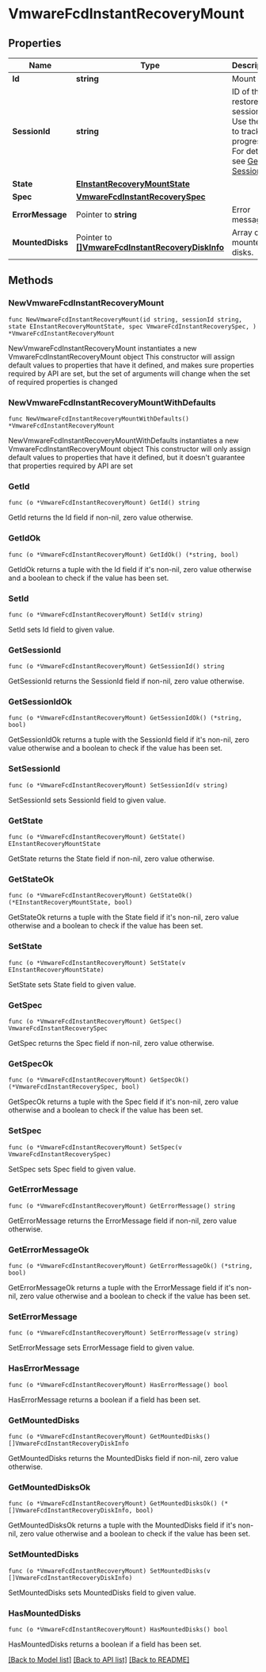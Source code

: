 # VmwareFcdInstantRecoveryMount

## Properties

Name | Type | Description | Notes
------------ | ------------- | ------------- | -------------
**Id** | **string** | Mount ID. | 
**SessionId** | **string** | ID of the restore session. Use the ID to track the progress. For details, see [Get Session](#tag/Sessions/operation/GetSession). | 
**State** | [**EInstantRecoveryMountState**](EInstantRecoveryMountState.md) |  | 
**Spec** | [**VmwareFcdInstantRecoverySpec**](VmwareFcdInstantRecoverySpec.md) |  | 
**ErrorMessage** | Pointer to **string** | Error message. | [optional] 
**MountedDisks** | Pointer to [**[]VmwareFcdInstantRecoveryDiskInfo**](VmwareFcdInstantRecoveryDiskInfo.md) | Array of mounted disks. | [optional] 

## Methods

### NewVmwareFcdInstantRecoveryMount

`func NewVmwareFcdInstantRecoveryMount(id string, sessionId string, state EInstantRecoveryMountState, spec VmwareFcdInstantRecoverySpec, ) *VmwareFcdInstantRecoveryMount`

NewVmwareFcdInstantRecoveryMount instantiates a new VmwareFcdInstantRecoveryMount object
This constructor will assign default values to properties that have it defined,
and makes sure properties required by API are set, but the set of arguments
will change when the set of required properties is changed

### NewVmwareFcdInstantRecoveryMountWithDefaults

`func NewVmwareFcdInstantRecoveryMountWithDefaults() *VmwareFcdInstantRecoveryMount`

NewVmwareFcdInstantRecoveryMountWithDefaults instantiates a new VmwareFcdInstantRecoveryMount object
This constructor will only assign default values to properties that have it defined,
but it doesn't guarantee that properties required by API are set

### GetId

`func (o *VmwareFcdInstantRecoveryMount) GetId() string`

GetId returns the Id field if non-nil, zero value otherwise.

### GetIdOk

`func (o *VmwareFcdInstantRecoveryMount) GetIdOk() (*string, bool)`

GetIdOk returns a tuple with the Id field if it's non-nil, zero value otherwise
and a boolean to check if the value has been set.

### SetId

`func (o *VmwareFcdInstantRecoveryMount) SetId(v string)`

SetId sets Id field to given value.


### GetSessionId

`func (o *VmwareFcdInstantRecoveryMount) GetSessionId() string`

GetSessionId returns the SessionId field if non-nil, zero value otherwise.

### GetSessionIdOk

`func (o *VmwareFcdInstantRecoveryMount) GetSessionIdOk() (*string, bool)`

GetSessionIdOk returns a tuple with the SessionId field if it's non-nil, zero value otherwise
and a boolean to check if the value has been set.

### SetSessionId

`func (o *VmwareFcdInstantRecoveryMount) SetSessionId(v string)`

SetSessionId sets SessionId field to given value.


### GetState

`func (o *VmwareFcdInstantRecoveryMount) GetState() EInstantRecoveryMountState`

GetState returns the State field if non-nil, zero value otherwise.

### GetStateOk

`func (o *VmwareFcdInstantRecoveryMount) GetStateOk() (*EInstantRecoveryMountState, bool)`

GetStateOk returns a tuple with the State field if it's non-nil, zero value otherwise
and a boolean to check if the value has been set.

### SetState

`func (o *VmwareFcdInstantRecoveryMount) SetState(v EInstantRecoveryMountState)`

SetState sets State field to given value.


### GetSpec

`func (o *VmwareFcdInstantRecoveryMount) GetSpec() VmwareFcdInstantRecoverySpec`

GetSpec returns the Spec field if non-nil, zero value otherwise.

### GetSpecOk

`func (o *VmwareFcdInstantRecoveryMount) GetSpecOk() (*VmwareFcdInstantRecoverySpec, bool)`

GetSpecOk returns a tuple with the Spec field if it's non-nil, zero value otherwise
and a boolean to check if the value has been set.

### SetSpec

`func (o *VmwareFcdInstantRecoveryMount) SetSpec(v VmwareFcdInstantRecoverySpec)`

SetSpec sets Spec field to given value.


### GetErrorMessage

`func (o *VmwareFcdInstantRecoveryMount) GetErrorMessage() string`

GetErrorMessage returns the ErrorMessage field if non-nil, zero value otherwise.

### GetErrorMessageOk

`func (o *VmwareFcdInstantRecoveryMount) GetErrorMessageOk() (*string, bool)`

GetErrorMessageOk returns a tuple with the ErrorMessage field if it's non-nil, zero value otherwise
and a boolean to check if the value has been set.

### SetErrorMessage

`func (o *VmwareFcdInstantRecoveryMount) SetErrorMessage(v string)`

SetErrorMessage sets ErrorMessage field to given value.

### HasErrorMessage

`func (o *VmwareFcdInstantRecoveryMount) HasErrorMessage() bool`

HasErrorMessage returns a boolean if a field has been set.

### GetMountedDisks

`func (o *VmwareFcdInstantRecoveryMount) GetMountedDisks() []VmwareFcdInstantRecoveryDiskInfo`

GetMountedDisks returns the MountedDisks field if non-nil, zero value otherwise.

### GetMountedDisksOk

`func (o *VmwareFcdInstantRecoveryMount) GetMountedDisksOk() (*[]VmwareFcdInstantRecoveryDiskInfo, bool)`

GetMountedDisksOk returns a tuple with the MountedDisks field if it's non-nil, zero value otherwise
and a boolean to check if the value has been set.

### SetMountedDisks

`func (o *VmwareFcdInstantRecoveryMount) SetMountedDisks(v []VmwareFcdInstantRecoveryDiskInfo)`

SetMountedDisks sets MountedDisks field to given value.

### HasMountedDisks

`func (o *VmwareFcdInstantRecoveryMount) HasMountedDisks() bool`

HasMountedDisks returns a boolean if a field has been set.


[[Back to Model list]](../README.md#documentation-for-models) [[Back to API list]](../README.md#documentation-for-api-endpoints) [[Back to README]](../README.md)


